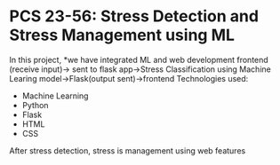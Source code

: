 # PCS 23-56: Stress Detection and Stress Management using ML
In this project, 
*we have integrated ML and web development
frontend (receive input)-> sent to flask app->Stress Classification using Machine Learing model->Flask(output sent)->frontend
Technologies used:
* Machine Learning 
* Python
* Flask
* HTML
* CSS

After stress detection, stress is management using web features


